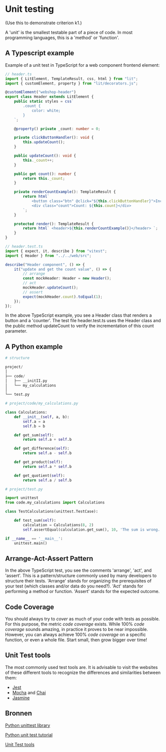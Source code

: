 # Unit testing
(Use this to demonstrate criterion k1.)

A 'unit' is the smallest testable part of a piece of code. In most programming languages, this is a 'method' or 'function'.

## A Typescript example

Example of a unit test in TypeScript for a web component frontend element:

```typescript
// header.ts
import { LitElement, TemplateResult, css, html } from "lit";
import { customElement, property } from "lit/decorators.js";

@customElement("webshop-header")
export class Header extends LitElement {
    public static styles = css`
        .count {
            color: white;
        }
    `;

    @property() private _count: number = 0;

    private clickButtonHandler(): void {
        this.updateCount();
    }

    public updateCount(): void {
        this._count++;
    }

    public get count(): number {
        return this._count;
    }

    private renderCountExample(): TemplateResult {
        return html`
            <button class="btn" @click="${this.clickButtonHandler}">Increment count</button>
            <div class="count">Count: ${this.count}</div>
        `;
    }

    protected render(): TemplateResult {
        return html` <header>${this.renderCountExample()}</header> `;
    }
}

// header.test.ts
import { expect, it, describe } from "vitest";
import { Header } from "../../web/src";

describe("Header component", () => {
    it("update and get the count value", () => {
        // arrange
        const mockHeader: Header = new Header();
        // act
        mockHeader.updateCount();
        // assert
        expect(mockHeader.count).toEqual(1);
    });
});
```

In the above TypeScript example, you see a Header class that renders a button and a 'counter'. The test file header.test.ts uses the Header class and the public method updateCount to verify the incrementation of this count parameter.

## A Python example

```python
# structure

project/
│
├── code/
│   ├── __initII.py
│   └── my_calculations
│
└── test.py

# project/code/my_calculations.py

class Calculations:
    def __init__(self, a, b):
        self.a = a
        self.b = b

    def get_sum(self):
        return self.a + self.b

    def get_difference(self):
        return self.a - self.b

    def get_product(self):
        return self.a * self.b

    def get_quotient(self):
        return self.a / self.b

# project/test.py

import unittest
from code.my_calculations import Calculations

class TestCalculations(unittest.TestCase):

    def test_sum(self):
        calculation = Calculations(8, 2)
        self.assertEqual(calculation.get_sum(), 10, 'The sum is wrong.')

if __name__ == '__main__':
    unittest.main()

```

## Arrange-Act-Assert Pattern

In the above TypeScript test, you see the comments 'arrange', 'act', and 'assert'. This is a pattern/structure commonly used by many developers to structure their tests. 'Arrange' stands for organizing the prerequisites of your test (which classes and/or data do you need?). 'Act' stands for performing a method or function. 'Assert' stands for the expected outcome.

## Code Coverage

You should always try to *cover* as much of your code with tests as possible. For this purpose, the metric *code coverage* exists. While 100% *code coverage* sounds amazing, in practice it proves to be near impossible. However, you can always achieve 100% *code coverage* on a specific function, or even a whole file. Start small, then grow bigger over time!

## Unit Test tools

The most commonly used test tools are. It is advisable to visit the websites of these different tools to recognize the differences and similarities between them:

-   [Jest](https://jestjs.io/)
-   [Mocha](https://mochajs.org/) and [Chai](https://www.chaijs.com/)
-   [Jasmine](https://jasmine.github.io/)

## Bronnen

[Python unittest library](https://docs.python.org/3/library/unittest.html)

[Python unit test tutorial](https://www.dataquest.io/blog/unit-tests-python/)

[Unit Test tools](https://clouddevs.com/typescript/unit-testing/)

